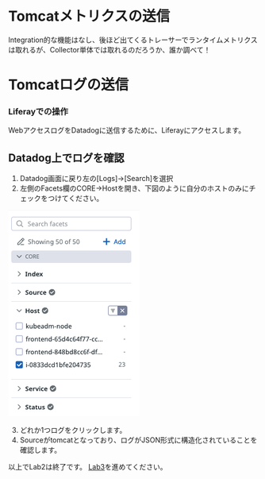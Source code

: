 # Tomcatメトリクスの送信
Integration的な機能はなし、後ほど出てくるトレーサーでランタイムメトリクスは取れるが、Collector単体では取れるのだろうか、誰か調べて！

# Tomcatログの送信



### Liferayでの操作
WebアクセスログをDatadogに送信するために、Liferayにアクセスします。

## Datadog上でログを確認
1. Datadog画面に戻り左の\[Logs\]→\[Search\]を選択
2. 左側のFacets欄のCORE->Hostを開き、下図のように自分のホストのみにチェックをつけてください。

![facets](https://github.com/DataDog/Datadog-Labs-jp/blob/main/datadog-101/images/facets.png)

3. どれか1つログをクリックします。
4. Sourceがtomcatとなっており、ログがJSON形式に構造化されていることを確認します。

以上でLab2は終了です。
[Lab3](../Lab3)を進めてください。

